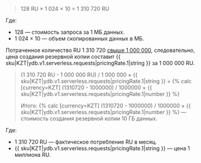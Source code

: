 > 128 RU × 1 024 × 10 = 1 310 720 RU

Где:

* 128 — стоимость запроса за 1 МБ данных.
* 1 024 × 10 — объем скопированных данных в МБ.

Потраченное количество RU 1 310 720 [свыше 1 000 000](#prices), следовательно, цена создания резервной копии составит {{ sku|KZT|ydb.v1.serverless.requests|pricingRate.1|string }} за 1 000 000 RU.

> (1 310 720 RU - 1 000 000 RU) / 1 000 000 × {{ sku|KZT|ydb.v1.serverless.requests|pricingRate.1|string }} = {% calc [currency=KZT] (1310720 - 1000000) / 1000000 × {{ sku|KZT|ydb.v1.serverless.requests|pricingRate.1|number }} %}
>
> Итого: {% calc [currency=KZT] (1310720 - 1000000) / 1000000 × {{ sku|KZT|ydb.v1.serverless.requests|pricingRate.1|number }} %} — стоимость создания резервной копии 10 ГБ данных.

Где:

* 1 310 720 RU — фактическое потребление RU в месяц.
* {{ sku|KZT|ydb.v1.serverless.requests|pricingRate.1|string }} — цена 1 миллиона RU.